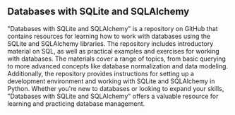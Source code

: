 ## Databases with SQLite and SQLAlchemy


"Databases with SQLite and SQLAlchemy" is a repository on GitHub that contains resources for learning how to work with databases using the SQLite and SQLAlchemy libraries. The repository includes introductory material on SQL, as well as practical examples and exercises for working with databases. The materials cover a range of topics, from basic querying to more advanced concepts like database normalization and data modeling. Additionally, the repository provides instructions for setting up a development environment and working with SQLite and SQLAlchemy in Python. Whether you're new to databases or looking to expand your skills, "Databases with SQLite and SQLAlchemy" offers a valuable resource for learning and practicing database management.